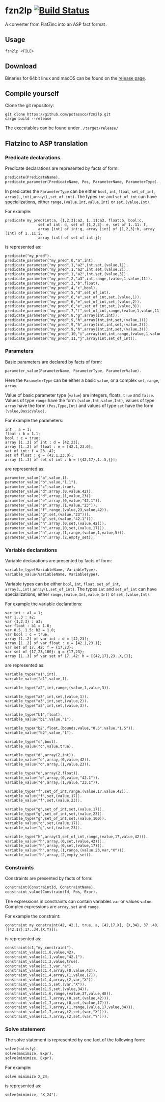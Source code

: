 
# fzn2lp [![Build Status](https://github.com/potassco/fzn2lp/workflows/CI%20Test/badge.svg)](https://github.com/potassco/fzn2lp)

A converter from FlatZinc into an ASP fact format .

## Usage

```text
fzn2lp <FILE>
```

## Download

Binaries for 64bit linux and macOS can be found on the [release page](https://github.com/potassco/fzn2lp/releases/latest).

## Compile yourself

Clone the git repository:

```shell
git clone https://github.com/potassco/fzn2lp.git
cargo build --release
```

The executables can be found under `./target/release/`

## Flatzinc to ASP translation

### Predicate declarations

Predicate declarations are represented by facts of form:

```asp
predicate(PredicateName).
predicate_parameter(PredicateName, Pos, ParameterName, ParameterType).
```

In predicates the `ParameterType` can be either `bool`, `int`, `float`, `set_of_int`, `array(L,int)`,`array(L,set_of_int)`.
The types `int` and `set_of_int` can have specializations, either `range,(value,Int,value,Int)` or `set,(value,Int)`.

For example:

```flatzinc
predicate my_pred(int:a, {1,2,3}:a2, 1..11:a3, float:b, bool:c,
               set of int: d, set of {1,2,3}: e, set of 1..11: f,
               array [int] of int:g, array [int] of {1,2,3}:h, array [int] of 1..11:i,
               array [int] of set of int:j);
```

is represented as:

```asp
predicate("my_pred").
predicate_parameter("my_pred",0,"a",int).
predicate_parameter("my_pred",1,"a2",int,set,(value,1)).
predicate_parameter("my_pred",1,"a2",int,set,(value,2)).
predicate_parameter("my_pred",1,"a2",int,set,(value,3)).
predicate_parameter("my_pred",2,"a3",int,range,(value,1,value,11)).
predicate_parameter("my_pred",3,"b",float).
predicate_parameter("my_pred",4,"c",bool).
predicate_parameter("my_pred",5,"d",set_of_int).
predicate_parameter("my_pred",6,"e",set_of_int,set,(value,1)).
predicate_parameter("my_pred",6,"e",set_of_int,set,(value,2)).
predicate_parameter("my_pred",6,"e",set_of_int,set,(value,3)).
predicate_parameter("my_pred",7,"f",set_of_int,range,(value,1,value,11)).
predicate_parameter("my_pred",8,"g",array(int,int)).
predicate_parameter("my_pred",9,"h",array(int,int,set,(value,1))).
predicate_parameter("my_pred",9,"h",array(int,int,set,(value,2))).
predicate_parameter("my_pred",9,"h",array(int,int,set,(value,3))).
predicate_parameter("my_pred",10,"i",array(int,int,range,(value,1,value,11))).
predicate_parameter("my_pred",11,"j",array(int,set_of_int)).
```

### Parameters

Basic parameters are declared by facts of form:

```asp
parameter_value(ParameterName, ParameterType, ParameterValue).
```

Here the `ParameterType` can be either a basic `value`, or  a complex `set`, `range`, `array`.

Value of basic parameter type (`value`) are integers, floats, `true` and `false`.
Values of type `range` have the form `(value,Int,value,Int)`, values of type `array` have the form `(Pos,Type,Int)` and values of type `set` have the form `(value,BasicValue)`.

For example the parameters:

```flatzinc
int : a = 1;
float : b = 1.1;
bool : c = true;
array [1..2] of int : d = [42,23];
array [1..2] of float : e = [42.1,23.0];
set of int: f = 23..42;
set of float : g = {42.1,23.0};
array [1..3] of set of int : h = [{42,17},1..5,{}];
```

are represented as:

```asp
parameter_value("a",value,1).
parameter_value("b",value,"1.1").
parameter_value("c",value,true).
parameter_value("d",array,(0,value,42)).
parameter_value("d",array,(1,value,23)).
parameter_value("e",array,(0,value,"42.1")).
parameter_value("e",array,(1,value,"23")).
parameter_value("f",range,(value,23,value,42)).
parameter_value("g",set,(value,"23"))).
parameter_value("g",set,(value,"42.1"))).
parameter_value("h",array,(0,set,(value,42))).
parameter_value("h",array,(0,set,(value,17))).
parameter_value("h",array,(1,range,(value,1,value,5))).
parameter_value("h",array,(2,empty_set)).
```

### Variable declarations

Variable declarations are presented by facts of form:

```asp
variable_type(VariableName, VariableType).
variable_value(VariableName, VariableType).
```

Variable types can be either `bool`, `int`, `float`, `set_of_int`, `array(L,int)`,`array(L,set_of_int)`.
The types `int` and `set_of_int` can have specializations, either `range,(value,Int,value,Int)` or `set,(value,Int)`.

For example the variable declarations:

```flatzinc
var int : a1 = 1;
var 1..3 : a2;
var {1,2,3} : a3;
var float : b1 = 1.0;
var 0.5..1.5: b2 = 1.0;
var bool : c = true;
array [1..2] of var int : d = [42,23];
array [1..2] of var float : e = [42.1,23.1];
var set of 17..42: f = {17,23};
var set of {17,23,100}: g = {17,23};
array [1..3] of var set of 17..42: h = [{42,17},23..X,{}];
```

are represented as:

```asp
variable_type("a1",int).
variable_value("a1",value,1).

variable_type("a2",int,range,(value,1,value,3)).

variable_type("a3",int,set,(value,1)).
variable_type("a3",int,set,(value,2)).
variable_type("a3",int,set,(value,3)).

variable_type("b1",float).
variable_value("b1",value,"1").

variable_type("b2",float,(bounds,value,"0.5",value,"1.5")).
variable_value("b2",value,"1").

variable_type("c",bool).
variable_value("c",value,true).

variable_type("d",array(2,int)).
variable_value("d",array,(0,value,42)).
variable_value("d",array,(1,value,23)).

variable_type("e",array(2,float)).
variable_value("e",array,(0,value,"42.1")).
variable_value("e",array,(1,value,"23.1")).

variable_type("f",set_of_int,range,(value,17,value,42)).
variable_value("f",set,(value,17)).
variable_value("f",set,(value,23)).

variable_type("g",set_of_int,set,(value,17)).
variable_type("g",set_of_int,set,(value,23)).
variable_type("g",set_of_int,set,(value,100)).
variable_value("g",set,(value,17)).
variable_value("g",set,(value,23)).

variable_type("h",array(3,set_of_int,range,(value,17,value,42))).
variable_value("h",array,(0,set,(value,42))).
variable_value("h",array,(0,set,(value,17))).
variable_value("h",array,(1,range,(value,23,var,"X"))).
variable_value("h",array,(2,empty_set)).
```

### Constraints

Constraints are presented by facts of form:

```asp
constraint(ConstraintId, ConstraintName).
constraint_value(ConstraintId, Pos, Expr).
```

The expressions in constraints can contain variables `var` or values `value`. Complex expressions are `array`, `set` and `range`.

For example the constraint:

```flatzinc
constraint my_constraint(42, 42.1, true, a, [42,17,X], {X,34}, 37..48, [{42,17},17..34,{X,Y}]);
```

is represented as:

```asp
constraint(c1,"my_constraint").
constraint_value(c1,0,value,42).
constraint_value(c1,1,value,"42.1").
constraint_value(c1,2,value,true).
constraint_value(c1,3,var,"a").
constraint_value(c1,4,array,(0,value,42)).
constraint_value(c1,4,array,(1,value,17)).
constraint_value(c1,4,array,(2,var,"X")).
constraint_value(c1,5,set,(var,"X")).
constraint_value(c1,5,set,(value,34)).
constraint_value(c1,6,range,(value,37,value,48)).
constraint_value(c1,7,array,(0,set,(value,42))).
constraint_value(c1,7,array,(0,set,(value,17))).
constraint_value(c1,7,array,(1,range,(value,17,value,34))).
constraint_value(c1,7,array,(2,set,(var,"X"))).
constraint_value(c1,7,array,(2,set,(var,"Y"))).
```

### Solve statement

The solve statement is represented by one fact of the following form:

```asp
solve(satisfy).
solve(maximize, Expr).
solve(minimize, Expr).
```

For example:

```flatzinc
solve minimize X_24;
```

is represented as:

```asp
solve(minimize, "X_24").
```

